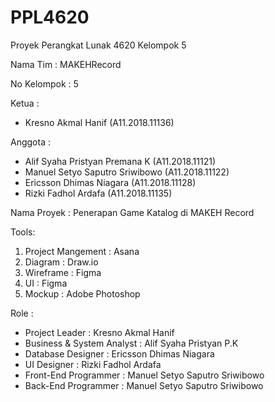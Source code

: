 # PPL4620
Proyek Perangkat Lunak 4620 Kelompok 5

Nama Tim :
MAKEHRecord

No Kelompok : 5

Ketua : 
- Kresno Akmal Hanif (A11.2018.11136)

Anggota :
- Alif Syaha Pristyan Premana K (A11.2018.11121)
- Manuel Setyo Saputro Sriwibowo (A11.2018.11122)
- Ericsson Dhimas Niagara (A11.2018.11128)
- Rizki Fadhol Ardafa (A11.2018.11135)

Nama Proyek : 
Penerapan Game Katalog di MAKEH Record

Tools: 
1. Project Mangement	: Asana   
2. Diagram		: Draw.io
3. Wireframe		: Figma  
4. UI			: Figma
5. Mockup		: Adobe Photoshop

Role :
- Project Leader		: Kresno Akmal Hanif
- Business & System Analyst	: Alif Syaha Pristyan P.K
- Database Designer		: Ericsson Dhimas Niagara 
- UI Designer			: Rizki Fadhol Ardafa 
- Front-End Programmer		: Manuel Setyo Saputro Sriwibowo
- Back-End Programmer		: Manuel Setyo Saputro Sriwibowo

